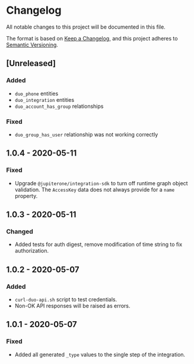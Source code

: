# Changelog

All notable changes to this project will be documented in this file.

The format is based on [Keep a Changelog](https://keepachangelog.com/en/1.0.0/),
and this project adheres to
[Semantic Versioning](https://semver.org/spec/v2.0.0.html).

## [Unreleased]

### Added

- `duo_phone` entities
- `duo_integration` entities
- `duo_account_has_group` relationships

### Fixed

- `duo_group_has_user` relationship was not working correctly

## 1.0.4 - 2020-05-11

### Fixed

- Upgrade `@jupiterone/integration-sdk` to turn off runtime graph object
  validation. The `AccessKey` data does not always provide for a `name`
  property.

## 1.0.3 - 2020-05-11

### Changed

- Added tests for auth digest, remove modification of time string to fix
  authorization.

## 1.0.2 - 2020-05-07

### Added

- `curl-duo-api.sh` script to test credentials.
- Non-OK API responses will be raised as errors.

## 1.0.1 - 2020-05-07

### Fixed

- Added all generated `_type` values to the single step of the integration.
